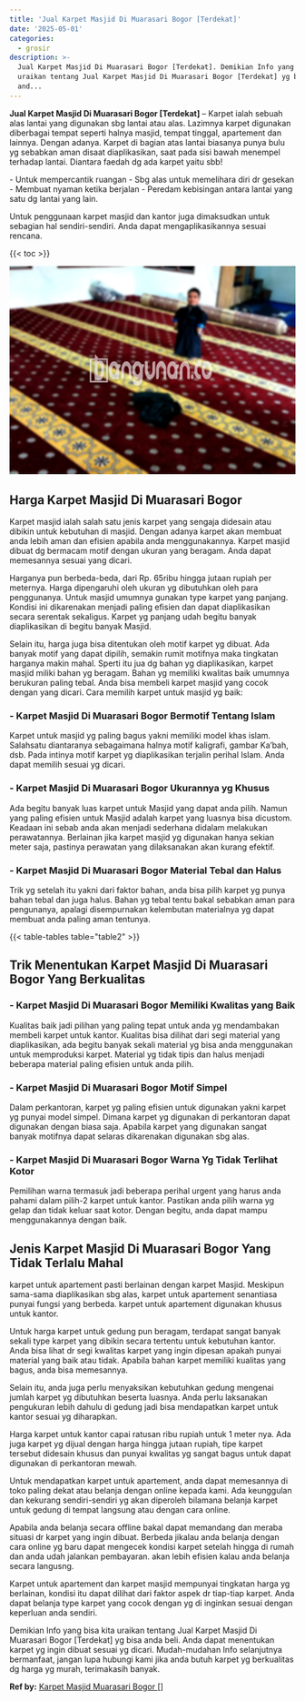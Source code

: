 ```yaml
---
title: 'Jual Karpet Masjid Di Muarasari Bogor [Terdekat]'
date: '2025-05-01'
categories:
  - grosir
description: >-
  Jual Karpet Masjid Di Muarasari Bogor [Terdekat]. Demikian Info yang bisa kita
  uraikan tentang Jual Karpet Masjid Di Muarasari Bogor [Terdekat] yg bisa
  and...
---
```


**Jual Karpet Masjid Di Muarasari Bogor \[Terdekat\]** – Karpet ialah sebuah alas lantai yang digunakan sbg lantai atau alas. Lazimnya karpet digunakan diberbagai tempat seperti halnya masjid, tempat tinggal, apartement dan lainnya. Dengan adanya. Karpet di bagian atas lantai biasanya punya bulu yg sebabkan aman disaat diaplikasikan, saat pada sisi bawah menempel terhadap lantai. Diantara faedah dg ada karpet yaitu sbb!

\- Untuk mempercantik ruangan - Sbg alas untuk memelihara diri dr gesekan - Membuat nyaman ketika berjalan - Peredam kebisingan antara lantai yang satu dg lantai yang lain.

Untuk penggunaan karpet masjid dan kantor juga dimaksudkan untuk sebagian hal sendiri-sendiri. Anda dapat mengaplikasikannya sesuai rencana.

{{< toc >}}

![Jual Karpet Masjid Di Muarasari Bogor [Terdekat]](/images/grosir-karpet-murah-34.png)

## Harga Karpet Masjid Di Muarasari Bogor

Karpet masjid ialah salah satu jenis karpet yang sengaja didesain atau dibikin untuk kebutuhan di masjid. Dengan adanya karpet akan membuat anda lebih aman dan efisien apabila anda menggunakannya. Karpet masjid dibuat dg bermacam motif dengan ukuran yang beragam. Anda dapat memesannya sesuai yang dicari.

Harganya pun berbeda-beda, dari Rp. 65ribu hingga jutaan rupiah per meternya. Harga dipengaruhi oleh ukuran yg dibutuhkan oleh para penggunanya. Untuk masjid umumnya gunakan type karpet yang panjang. Kondisi ini dikarenakan menjadi paling efisien dan dapat diaplikasikan secara serentak sekaligus. Karpet yg panjang udah begitu banyak diaplikasikan di begitu banyak Masjid.

Selain itu, harga juga bisa ditentukan oleh motif karpet yg dibuat. Ada banyak motif yang dapat dipilih, semakin rumit motifnya maka tingkatan harganya makin mahal. Sperti itu jua dg bahan yg diaplikasikan, karpet masjid miliki bahan yg beragam. Bahan yg memiliki kwalitas baik umumnya berukuran paling tebal. Anda bisa membeli karpet masjid yang cocok dengan yang dicari. Cara memilih karpet untuk masjid yg baik:

### \- Karpet Masjid Di Muarasari Bogor Bermotif Tentang Islam

Karpet untuk masjid yg paling bagus yakni memiliki model khas islam. Salahsatu diantaranya sebagaimana halnya motif kaligrafi, gambar Ka’bah, dsb. Pada intinya motif karpet yg diaplikasikan terjalin perihal Islam. Anda dapat memilih sesuai yg dicari.

### \- Karpet Masjid Di Muarasari Bogor Ukurannya yg Khusus

Ada begitu banyak luas karpet untuk Masjid yang dapat anda pilih. Namun yang paling efisien untuk Masjid adalah karpet yang luasnya bisa dicustom. Keadaan ini sebab anda akan menjadi sederhana didalam melakukan perawatannya. Berlainan jika karpet masjid yg digunakan hanya sekian meter saja, pastinya perawatan yang dilaksanakan akan kurang efektif.

### \- Karpet Masjid Di Muarasari Bogor Material Tebal dan Halus

Trik yg setelah itu yakni dari faktor bahan, anda bisa pilih karpet yg punya bahan tebal dan juga halus. Bahan yg tebal tentu bakal sebabkan aman para pengunanya, apalagi disempurnakan kelembutan materialnya yg dapat membuat anda paling aman tentunya.

{{< table-tables table="table2" >}}

## Trik Menentukan Karpet Masjid Di Muarasari Bogor Yang Berkualitas

### \- Karpet Masjid Di Muarasari Bogor Memiliki Kwalitas yang Baik

Kualitas baik jadi pilihan yang paling tepat untuk anda yg mendambakan membeli karpet untuk kantor. Kualitas bisa dilihat dari segi material yang diaplikasikan, ada begitu banyak sekali material yg bisa anda menggunakan untuk memproduksi karpet. Material yg tidak tipis dan halus menjadi beberapa material paling efisien untuk anda pilih.

### \- Karpet Masjid Di Muarasari Bogor Motif Simpel

Dalam perkantoran, karpet yg paling efisien untuk digunakan yakni karpet yg punyai model simpel. Dimana karpet yg digunakan di perkantoran dapat digunakan dengan biasa saja. Apabila karpet yang digunakan sangat banyak motifnya dapat selaras dikarenakan digunakan sbg alas.

### \- Karpet Masjid Di Muarasari Bogor Warna Yg Tidak Terlihat Kotor

Pemilihan warna termasuk jadi beberapa perihal urgent yang harus anda pahami dalam pilih-2 karpet untuk kantor. Pastikan anda pilih warna yg gelap dan tidak keluar saat kotor. Dengan begitu, anda dapat mampu menggunakannya dengan baik.

## Jenis Karpet Masjid Di Muarasari Bogor Yang Tidak Terlalu Mahal

karpet untuk apartement pasti berlainan dengan karpet Masjid. Meskipun sama-sama diaplikasikan sbg alas, karpet untuk apartement senantiasa punyai fungsi yang berbeda. karpet untuk apartement digunakan khusus untuk kantor.

Untuk harga karpet untuk gedung pun beragam, terdapat sangat banyak sekali type karpet yang dibikin secara tertentu untuk kebutuhan kantor. Anda bisa lihat dr segi kwalitas karpet yang ingin dipesan apakah punyai material yang baik atau tidak. Apabila bahan karpet memiliki kualitas yang bagus, anda bisa memesannya.

Selain itu, anda juga perlu menyaksikan kebutuhkan gedung mengenai jumlah karpet yg dibutuhkan beserta luasnya. Anda perlu laksanakan pengukuran lebih dahulu di gedung jadi bisa mendapatkan karpet untuk kantor sesuai yg diharapkan.

Harga karpet untuk kantor capai ratusan ribu rupiah untuk 1 meter nya. Ada juga karpet yg dijual dengan harga hingga jutaan rupiah, tipe karpet tersebut didesain khusus dan punyai kwalitas yg sangat bagus untuk dapat digunakan di perkantoran mewah.

Untuk mendapatkan karpet untuk apartement, anda dapat memesannya di toko paling dekat atau belanja dengan online kepada kami. Ada keunggulan dan kekurang sendiri-sendiri yg akan diperoleh bilamana belanja karpet untuk gedung di tempat langsung atau dengan cara online.

Apabila anda belanja secara offline bakal dapat memandang dan meraba situasi dr karpet yang ingin dibuat. Berbeda jikalau anda belanja dengan cara online yg baru dapat mengecek kondisi karpet setelah hingga di rumah dan anda udah jalankan pembayaran. akan lebih efisien kalau anda belanja secara langusng.

Karpet untuk apartement dan karpet masjid mempunyai tingkatan harga yg berlainan, kondisi itu dapat dilihat dari faktor aspek dr tiap-tiap karpet. Anda dapat belanja type karpet yang cocok dengan yg di inginkan sesuai dengan keperluan anda sendiri.

Demikian Info yang bisa kita uraikan tentang Jual Karpet Masjid Di Muarasari Bogor \[Terdekat\] yg bisa anda beli. Anda dapat menentukan karpet yg ingin dibuat sesuai yg dicari. Mudah-mudahan Info selanjutnya bermanfaat, jangan lupa hubungi kami jika anda butuh karpet yg berkualitas dg harga yg murah, terimakasih banyak.

**Ref by:**  [Karpet Masjid Muarasari Bogor []](https://id.wikipedia.org/wiki/Karpet)
